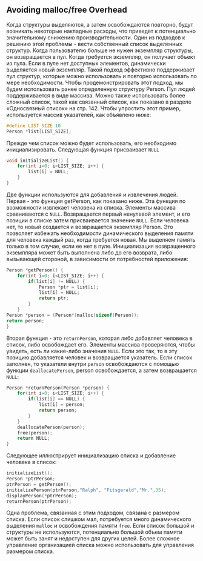 ## Avoiding malloc/free Overhead
Когда структуры выделяются, а затем освобождаются повторно, будут возникать некоторые накладные расходы, что приведет к потенциально значительному снижению производительности. Один из подходов к решению этой проблемы - вести собственный список выделенных структур. Когда пользователю больше не нужен экземпляр структуры, он возвращается в пул. Когда требуется экземпляр, он получает объект из пула. Если в пуле нет доступных элементов, динамически выделяется новый экземпляр. Такой подход эффективно поддерживает пул структур, которые можно использовать и повторно использовать по мере необходимости.
Чтобы продемонстрировать этот подход, мы будем использовать ранее определенную структуру Person. Пул людей поддерживается в виде массива. Можно также использовать более сложный список, такой как связанный список, как показано в разделе «Односвязный список» на стр. 142. Чтобы упростить этот пример, используется массив указателей, как объявлено ниже: 
```c
#define LIST_SIZE 10
Person *list[LIST_SIZE];
```
Прежде чем список можно будет использовать, его необходимо инициализировать. Следующая функция присваивает `NULL`
```c
void initializeList() {
	for(int i=0; i<LIST_SIZE; i++) {
		list[i] = NULL;
	}
}
```
Две функции используются для добавления и извлечения людей. Первая - это функция getPerson, как показано ниже. Эта функция по возможности извлекает человека из списка. Элементы массива сравниваются с `NULL`. Возвращается первый ненулевой элемент, и его позиции в списке затем присваивается значение `NULL`. Если человека нет, то новый
создается и возвращается экземпляр Person. Это позволяет избежать необходимости динамического выделения памяти для человека каждый раз, когда требуется новая. Мы выделяем память только в том случае, если ее нет в пуле. Инициализация возвращенного экземпляра может быть выполнена либо до его возврата, либо вызывающей стороной, в зависимости от потребностей приложения: 
```c
Person *getPerson() {
	for(int i=0; i<LIST_SIZE; i++) {
		if(list[i] != NULL) {
			Person *ptr = list[i];
			list[i] = NULL;
			return ptr;
		}
	}
Person *person = (Person*)malloc(sizeof(Person));
return person;
}
```
Вторая функция - это `returnPerson`, которая либо добавляет человека в список, либо освобождает его. Элементы массива проверяются, чтобы увидеть, есть ли какие-либо значения `NULL`. Если это так, то в эту позицию добавляется человек и возвращается указатель. Если список заполнен, то указатели внутри `person` освобождаются с помощью функции `deallocatePerson`, person освобождается, а затем возвращается `NULL`: 
```c
Person *returnPerson(Person *person) {
	for(int i=0; i<LIST_SIZE; i++) {
		if(list[i] == NULL) {
			list[i] = person;
			return person;
		}
	}
	deallocatePerson(person);
	free(person);
	return NULL;
}
```
Следующее иллюстрирует инициализацию списка и добавление человека в cписок: 
```c
initializeList();
Person *ptrPerson;
ptrPerson = getPerson();
initializePerson(ptrPerson,"Ralph", "Fitsgerald","Mr.",35);
displayPerson(*ptrPerson);
returnPerson(ptrPerson);
```
Одна проблема, связанная с этим подходом, связана с размером списка. Если список слишком мал, потребуется много динамического выделения `malloc` и освобождения памяти `free`. Если список большой и структуры не используются, потенциально большой объем памяти может быть занят и недоступен для других целей. Более сложное управление организацией списка
можно использовать для управления размером списка.